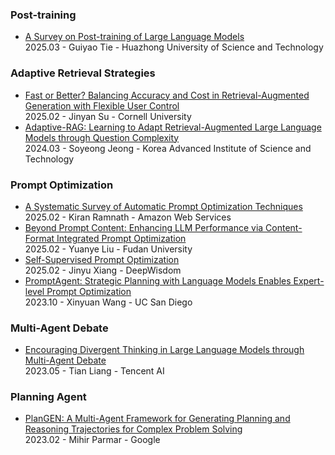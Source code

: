 ### Post-training
- [A Survey on Post-training of Large Language Models](https://arxiv.org/abs/2503.06072)  
  2025.03 - Guiyao Tie - Huazhong University of Science and Technology  

### Adaptive Retrieval Strategies
- [Fast or Better? Balancing Accuracy and Cost in Retrieval-Augmented Generation with Flexible User Control](https://arxiv.org/abs/2502.12145)  
  2025.02 - Jinyan Su - Cornell University  
- [Adaptive-RAG: Learning to Adapt Retrieval-Augmented Large Language Models through Question Complexity](https://arxiv.org/abs/2403.14403)  
  2024.03 - Soyeong Jeong - Korea Advanced Institute of Science and Technology  

### Prompt Optimization
- [A Systematic Survey of Automatic Prompt Optimization Techniques](https://arxiv.org/abs/2502.16923)  
  2025.02 - Kiran Ramnath - Amazon Web Services  
- [Beyond Prompt Content: Enhancing LLM Performance via Content-Format Integrated Prompt Optimization](https://arxiv.org/abs/2502.04295)  
  2025.02 - Yuanye Liu - Fudan University  
- [Self-Supervised Prompt Optimization](https://arxiv.org/abs/2502.06855)  
  2025.02 - Jinyu Xiang - DeepWisdom  
- [PromptAgent: Strategic Planning with Language Models Enables Expert-level Prompt Optimization](https://arxiv.org/abs/2310.16427)  
  2023.10 - Xinyuan Wang - UC San Diego

### Multi-Agent Debate
- [Encouraging Divergent Thinking in Large Language Models through Multi-Agent Debate](https://arxiv.org/abs/2305.19118)  
  2023.05 - Tian Liang - Tencent AI  

### Planning Agent
- [PlanGEN: A Multi-Agent Framework for Generating Planning and Reasoning Trajectories for Complex Problem Solving](https://arxiv.org/abs/2502.16111)  
  2023.02 - Mihir Parmar - Google  
